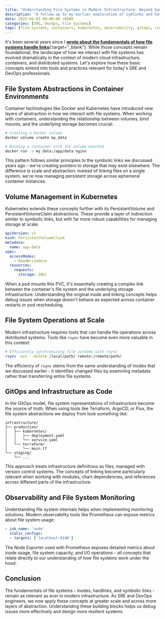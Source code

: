 ```yaml
---
title: "Understanding File Systems in Modern Infrastructure: Beyond Symlinks and Hardlinks"
description: "A follow-up to my earlier exploration of symlinks and hardlinks on Medium"
date: 2025-04-03 08:00:00 +0800
categories: [SRE, DevOps, File Systems]
tags: [file-systems, containers, kubernetes, observability, gitops, rsync, infrastructure-as-code, sre-practices]
---
```


It's been several years since I [**wrote about the fundamentals of how file systems handle links**](https://medium.com/@webrickh/what-is-the-difference-between-a-hard-link-and-a-symbolic-link-3d38d8b557a4){:target="_blank"}. While those concepts remain foundational, the landscape of how we interact with file systems has evolved dramatically in the context of modern cloud infrastructure, containers, and distributed systems. Let's explore how these basic concepts extend into tools and practices relevant for today's SRE and DevOps professionals.

## File System Abstractions in Container Environments
Container technologies like Docker and Kubernetes have introduced new layers of abstraction in how we interact with file systems. When working with containers, understanding the relationship between volumes, bind mounts, and the underlying storage becomes crucial:

```bash
# Creating a Docker volume
docker volume create my_data

# Running a container with the volume mounted
docker run -v my_data:/app/data nginx
```

This pattern follows similar principles to the symbolic links we discussed years ago - we're creating pointers to storage that may exist elsewhere. The difference is scale and abstraction: instead of linking files on a single system, we're now managing persistent storage across ephemeral container instances.

## Volume Management in Kubernetes
Kubernetes extends these concepts further with its PersistentVolume and PersistentVolumeClaim abstractions. These provide a layer of indirection similar to symbolic links, but with far more robust capabilities for managing storage at scale:

```yaml
apiVersion: v1
kind: PersistentVolumeClaim
metadata:
  name: app-data
spec:
  accessModes:
    - ReadWriteOnce
  resources:
    requests:
      storage: 10Gi
```

When a pod mounts this PVC, it's essentially creating a complex link between the container's file system and the underlying storage infrastructure. Understanding the original inode and linking concepts helps debug issues when storage doesn't behave as expected across container restarts or pod rescheduling.

## File System Operations at Scale
Modern infrastructure requires tools that can handle file operations across distributed systems. Tools like `rsync` have become even more valuable in this context:

```bash
# Efficiently synchronizing file systems with rsync
rsync -avz --delete /local/path/ remote:/remote/path/
```

The efficiency of `rsync` stems from the same understanding of inodes that we discussed earlier - it identifies changed files by examining metadata rather than transferring entire file systems.

## GitOps and Infrastructure as Code
In the GitOps model, file system representations of infrastructure become the source of truth. When using tools like Terraform, ArgoCD, or Flux, the file system abstractions we deploy from look something like:

```
infrastructure/
├── production/
│   ├── kubernetes/
│   │   ├── deployment.yaml
│   │   └── service.yaml
│   └── terraform/
│       └── main.tf
└── staging/
    └── ...
```

This approach treats infrastructure definitions as files, managed with version control systems. The concepts of linking become particularly relevant when working with modules, chart dependencies, and references across different parts of the infrastructure.

## Observability and File System Monitoring
Understanding file system internals helps when implementing monitoring solutions. Modern observability tools like Prometheus can expose metrics about file system usage:

```yaml
- job_name: 'node'
  static_configs:
  - targets: ['localhost:9100']
```

The Node Exporter used with Prometheus exposes detailed metrics about inode usage, file system capacity, and I/O operations - all concepts that relate directly to our understanding of how file systems work under the hood.

## Conclusion
The fundamentals of file systems - inodes, hardlinks, and symbolic links - remain as relevant as ever in modern infrastructure. As SRE and DevOps engineers, we now apply these concepts at greater scale and across more layers of abstraction. Understanding these building blocks helps us debug issues more effectively and design more resilient systems.